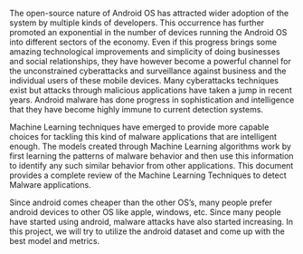 The open-source nature of Android OS has attracted wider adoption of the system by multiple kinds of developers. This occurrence has further promoted an exponential in the number of devices running the Android OS into different sectors of the economy. Even if this progress brings some amazing technological improvements and simplicity of doing businesses and social relationships, they have however become a powerful channel for the unconstrained cyberattacks and surveillance against business and the individual users of these mobile devices. Many cyberattacks techniques exist but attacks through malicious applications have taken a jump in recent years. Android malware has done progress in sophistication and intelligence that they have become highly immune to current detection systems. 

Machine Learning techniques have emerged to provide more capable choices for tackling this kind of malware applications that are intelligent enough. The models created through Machine Learning algorithms work by first learning the patterns of malware behavior and then use this information to identify any such similar behavior from other applications. This document provides a complete review of the Machine Learning Techniques to detect Malware applications.  

Since android comes cheaper than the other OS’s, many people prefer android devices to other OS like apple, windows, etc. Since many people have started using android, malware attacks have also started increasing. In this project, we will try to utilize the android dataset and come up with the best model and metrics.
